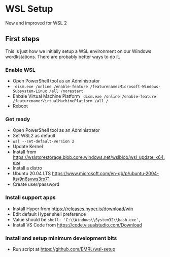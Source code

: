 # WSL Setup
New and improved for WSL 2

## First steps
This is just how we initially setup a WSL environment on our Windows wordkstations. There are probably better ways to do it.

### Enable WSL
- Open PowerShell tool as an Administrator 
- ` dism.exe /online /enable-feature /featurename:Microsoft-Windows-Subsystem-Linux /all /norestart`
- Enbale Virtual Machine Platform
` dism.exe /online /enable-feature /featurename:VirtualMachinePlatform /all /`
- Reboot

### Get ready
- Open PowerShell tool as an Administrator 
- Set WSL2 as default
- `wsl --set-default-version 2`
- Update Kernel
- Install from https://wslstorestorage.blob.core.windows.net/wslblob/wsl_update_x64.msi
- Install a distro
- Ubuntu 20.04 LTS https://www.microsoft.com/en-gb/p/ubuntu-2004-lts/9n6svws3rx71
- Create user/password

### Install support apps
- Install Hyper from https://releases.hyper.is/download/win
- Edit default Hyper shell preference
- Value should be `shell: 'C:\\Windows\\System32\\bash.exe',`
- Install VS Code from https://code.visualstudio.com/Download

### Install and setup minimum development bits
- Run script at https://github.com/EMRL/wsl-setup

